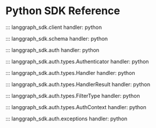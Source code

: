 # Python SDK Reference

::: langgraph_sdk.client
    handler: python


::: langgraph_sdk.schema
    handler: python

::: langgraph_sdk.auth
    handler: python

::: langgraph_sdk.auth.types.Authenticator
    handler: python

::: langgraph_sdk.auth.types.Handler
    handler: python

::: langgraph_sdk.auth.types.HandlerResult
    handler: python

::: langgraph_sdk.auth.types.FilterType
    handler: python

::: langgraph_sdk.auth.types.AuthContext
    handler: python

::: langgraph_sdk.auth.exceptions
    handler: python